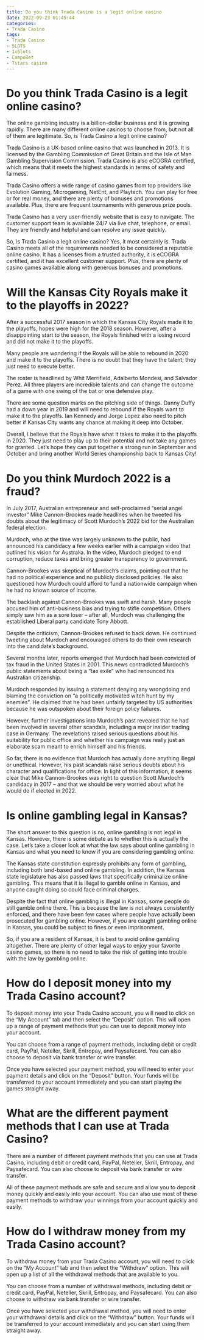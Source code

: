 ```yaml
---
title: Do you think Trada Casino is a legit online casino
date: 2022-09-23 01:45:44
categories:
- Trada Casino
tags:
- Trada Casino
- SLOTS
- 1xSlots
- CampoBet
- 7stars casino
---
```



#  Do you think Trada Casino is a legit online casino?

The online gambling industry is a billion-dollar business and it is growing rapidly. There are many different online casinos to choose from, but not all of them are legitimate. So, is Trada Casino a legit online casino?

Trada Casino is a UK-based online casino that was launched in 2013. It is licensed by the Gambling Commission of Great Britain and the Isle of Man Gambling Supervision Commission. Trada Casino is also eCOGRA certified, which means that it meets the highest standards in terms of safety and fairness.

Trada Casino offers a wide range of casino games from top providers like Evolution Gaming, Microgaming, NetEnt, and Playtech. You can play for free or for real money, and there are plenty of bonuses and promotions available. Plus, there are frequent tournaments with generous prize pools.

Trada Casino has a very user-friendly website that is easy to navigate. The customer support team is available 24/7 via live chat, telephone, or email. They are friendly and helpful and can resolve any issue quickly.

So, is Trada Casino a legit online casino? Yes, it most certainly is. Trada Casino meets all of the requirements needed to be considered a reputable online casino. It has a licenses from a trusted authority, it is eCOGRA certified, and it has excellent customer support. Plus, there are plenty of casino games available along with generous bonuses and promotions.

#  Will the Kansas City Royals make it to the playoffs in 2022?

After a successful 2017 season in which the Kansas City Royals made it to the playoffs, hopes were high for the 2018 season. However, after a disappointing start to the season, the Royals finished with a losing record and did not make it to the playoffs.

Many people are wondering if the Royals will be able to rebound in 2020 and make it to the playoffs. There is no doubt that they have the talent; they just need to execute better.

The roster is headlined by Whit Merrifield, Adalberto Mondesi, and Salvador Perez. All three players are incredible talents and can change the outcome of a game with one swing of the bat or one defensive play.

There are some question marks on the pitching side of things. Danny Duffy had a down year in 2019 and will need to rebound if the Royals want to make it to the playoffs. Ian Kennedy and Jorge Lopez also need to pitch better if Kansas City wants any chance at making it deep into October.

Overall, I believe that the Royals have what it takes to make it to the playoffs in 2020. They just need to play up to their potential and not take any games for granted. Let’s hope they can put together a strong run in September and October and bring another World Series championship back to Kansas City!

#  Do you think Murdoch 2022 is a fraud?

In July 2017, Australian entrepreneur and self-proclaimed “serial angel investor” Mike Cannon-Brookes made headlines when he tweeted his doubts about the legitimacy of Scott Murdoch’s 2022 bid for the Australian federal election.

Murdoch, who at the time was largely unknown to the public, had announced his candidacy a few weeks earlier with a campaign video that outlined his vision for Australia. In the video, Murdoch pledged to end corruption, reduce taxes and bring greater transparency to government.

Cannon-Brookes was skeptical of Murdoch’s claims, pointing out that he had no political experience and no publicly disclosed policies. He also questioned how Murdoch could afford to fund a nationwide campaign when he had no known source of income.

The backlash against Cannon-Brookes was swift and harsh. Many people accused him of anti-business bias and trying to stifle competition. Others simply saw him as a sore loser – after all, Murdoch was challenging the established Liberal party candidate Tony Abbott.

Despite the criticism, Cannon-Brookes refused to back down. He continued tweeting about Murdoch and encouraged others to do their own research into the candidate’s background.

Several months later, reports emerged that Murdoch had been convicted of tax fraud in the United States in 2001. This news contradicted Murdoch’s public statements about being a “tax exile” who had renounced his Australian citizenship.

Murdoch responded by issuing a statement denying any wrongdoing and blaming the conviction on “a politically motivated witch hunt by my enemies”. He claimed that he had been unfairly targeted by US authorities because he was outspoken about their foreign policy failures.

However, further investigations into Murdoch’s past revealed that he had been involved in several other scandals, including a major insider trading case in Germany. The revelations raised serious questions about his suitability for public office and whether his campaign was really just an elaborate scam meant to enrich himself and his friends.

So far, there is no evidence that Murdoch has actually done anything illegal or unethical. However, his past scandals raise serious doubts about his character and qualifications for office. In light of this information, it seems clear that Mike Cannon-Brookes was right to question Scott Murdoch’s candidacy in 2017 – and that we should be very worried about what he would do if elected in 2022.

#  Is online gambling legal in Kansas?

The short answer to this question is no, online gambling is not legal in Kansas. However, there is some debate as to whether this is actually the case. Let’s take a closer look at what the law says about online gambling in Kansas and what you need to know if you are considering gambling online.

The Kansas state constitution expressly prohibits any form of gambling, including both land-based and online gambling. In addition, the Kansas state legislature has also passed laws that specifically criminalize online gambling. This means that it is illegal to gamble online in Kansas, and anyone caught doing so could face criminal charges.

Despite the fact that online gambling is illegal in Kansas, some people do still gamble online there. This is because the law is not always consistently enforced, and there have been few cases where people have actually been prosecuted for gambling online. However, if you are caught gambling online in Kansas, you could be subject to fines or even imprisonment.

So, if you are a resident of Kansas, it is best to avoid online gambling altogether. There are plenty of other legal ways to enjoy your favorite casino games, so there is no need to take the risk of getting into trouble with the law by gambling online.

#  How do I deposit money into my Trada Casino account?

To deposit money into your Trada Casino account, you will need to click on the “My Account” tab and then select the “Deposit” option. This will open up a range of payment methods that you can use to deposit money into your account.

You can choose from a range of payment methods, including debit or credit card, PayPal, Neteller, Skrill, Entropay, and Paysafecard. You can also choose to deposit via bank transfer or wire transfer.

Once you have selected your payment method, you will need to enter your payment details and click on the “Deposit” button. Your funds will be transferred to your account immediately and you can start playing the games straight away.

# What are the different payment methods that I can use at Trada Casino?

There are a number of different payment methods that you can use at Trada Casino, including debit or credit card, PayPal, Neteller, Skrill, Entropay, and Paysafecard. You can also choose to deposit via bank transfer or wire transfer.

All of these payment methods are safe and secure and allow you to deposit money quickly and easily into your account. You can also use most of these payment methods to withdraw your winnings from your account quickly and easily.

# How do I withdraw money from my Trada Casino account?

To withdraw money from your Trada Casino account, you will need to click on the “My Account” tab and then select the “Withdraw” option. This will open up a list of all the withdrawal methods that are available to you.

You can choose from a number of withdrawal methods, including debit or credit card, PayPal, Neteller, Skrill, Entropay, and Paysafecard. You can also choose to withdraw via bank transfer or wire transfer.

Once you have selected your withdrawal method, you will need to enter your withdrawal details and click on the “Withdraw” button. Your funds will be transferred to your account immediately and you can start using them straight away.